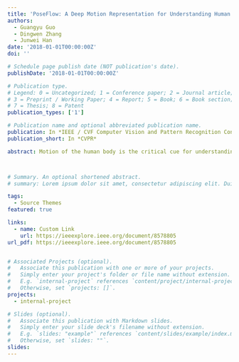```yaml
---
title: 'PoseFlow: A Deep Motion Representation for Understanding Human Behaviors in Videos'
authors:
  - Guangyu Guo
  - Dingwen Zhang
  - Junwei Han
date: '2018-01-01T00:00:00Z'
doi: ''

# Schedule page publish date (NOT publication's date).
publishDate: '2018-01-01T00:00:00Z'

# Publication type.
# Legend: 0 = Uncategorized; 1 = Conference paper; 2 = Journal article;
# 3 = Preprint / Working Paper; 4 = Report; 5 = Book; 6 = Book section;
# 7 = Thesis; 8 = Patent
publication_types: ['1']

# Publication name and optional abbreviated publication name.
publication: In *IEEE / CVF Computer Vision and Pattern Recognition Conference*
publication_short: In *CVPR*

abstract: Motion of the human body is the critical cue for understanding and characterizing human behavior in videos. Most existing approaches explore the motion cue using optical flows. However, optical flow usually contains motion on both the interested human bodies and the undesired background. This "noisy" motion representation makes it very challenging for pose estimation and action recognition in real scenarios. To address this issue, this paper presents a novel deep motion representation, called PoseFlow, which reveals human motion in videos while suppressing background and motion blur, and being robust to occlusion. For learning PoseFlow with mild computational cost, we propose a functionally structured spatial-temporal deep network, PoseFlow Net (PFN), to jointly solve the skeleton localization and matching problems of PoseFlow. Comprehensive experiments show that PFN outperforms the state-of-the-art deep flow estimation models in generating PoseFlow. Moreover, PoseFlow demonstrates its potential on improving two challenging tasks in human video analysis pose estimation and action recognition.



# Summary. An optional shortened abstract.
# summary: Lorem ipsum dolor sit amet, consectetur adipiscing elit. Duis posuere tellus ac convallis placerat. Proin tincidunt magna sed ex sollicitudin condimentum.

tags:
  - Source Themes
featured: true

links:
  - name: Custom Link
    url: https://ieeexplore.ieee.org/document/8578805
url_pdf: https://ieeexplore.ieee.org/document/8578805


# Associated Projects (optional).
#   Associate this publication with one or more of your projects.
#   Simply enter your project's folder or file name without extension.
#   E.g. `internal-project` references `content/project/internal-project/index.md`.
#   Otherwise, set `projects: []`.
projects:
  - internal-project

# Slides (optional).
#   Associate this publication with Markdown slides.
#   Simply enter your slide deck's filename without extension.
#   E.g. `slides: "example"` references `content/slides/example/index.md`.
#   Otherwise, set `slides: ""`.
slides:
---
```

